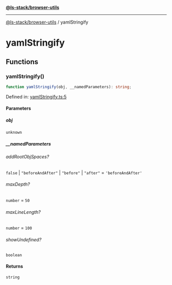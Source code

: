 [**@ls-stack/browser-utils**](README.md)

***

[@ls-stack/browser-utils](modules.md) / yamlStringify

# yamlStringify

## Functions

### yamlStringify()

```ts
function yamlStringify(obj, __namedParameters): string;
```

Defined in: [yamlStringify.ts:5](https://github.com/lucasols/utils/blob/main/packages/browser-utils/src/yamlStringify.ts#L5)

#### Parameters

##### obj

`unknown`

##### \_\_namedParameters

###### addRootObjSpaces?

`false` \| `"beforeAndAfter"` \| `"before"` \| `"after"` = `'beforeAndAfter'`

###### maxDepth?

`number` = `50`

###### maxLineLength?

`number` = `100`

###### showUndefined?

`boolean`

#### Returns

`string`
